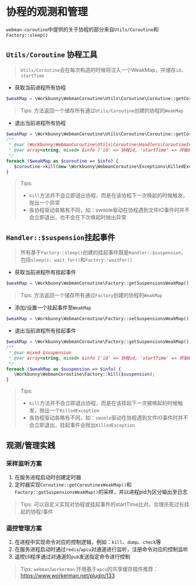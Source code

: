 # 协程的观测和管理

`webman-coroutine`中提供的关于协程的部分来自`Utils/Coroutine`和`Factory::sleep()`

## `Utils/Coroutine` 协程工具

> `Utils/Coroutine`会在每次构造的时候将注入一个WeakMap，并储存`id`、`startTime`

- 获取当前进程所有协程

```php
$weakMap = \Workbunny\WebmanCoroutine\Utils\Coroutine\Coroutine::getCoroutinesWeakMap();
```
> Tips: 方法返回一个储存所有通过`Utils/Coroutine`创建的协程的`WeakMap`

- 退出当前进程所有协程

```php
$weakMap = \Workbunny\WebmanCoroutine\Utils\Coroutine\Coroutine::getCoroutinesWeakMap();
/**
 * @var \Workbunny\WebmanCoroutine\Utils\Coroutine\Handlers\CoroutineInterface $coroutine
 * @var array<string, mixed> $info ['id' => 协程id, 'startTime' => 开始时间]
 */
foreach ($weakMap as $coroutine => $info) {
   $coroutine->kill(new \Workbunny\WebmanCoroutine\Exceptions\KilledException());
}
```
> Tips: 
> - `kill`方法并不会立即退出协程，而是在该协程下一次唤起的时候触发，抛出一个异常
> - 各协程驱动各略有不同，如：swoole驱动在协程遇到文件IO事件时并不会立即退出，也不会在下次唤起时抛出异常

## `Handler::$suspension`挂起事件

> 所有基于`Factory::sleep()`创建的挂起事件既是`Handler::$suspension`，包括`sleep()`、`wait_for()`和`Factory::waitFor()`

- 获取当前进程所有挂起事件

```php
$weakMap = \Workbunny\WebmanCoroutine\Factory::getSuspensionsWeakMap();
```
> Tips: 方法返回一个储存所有通过`Factory`创建的协程的`WeakMap`

- 添加/设置一个挂起事件至`WeakMap`
```php
$weakMap = \Workbunny\WebmanCoroutine\Factory::setSuspensionsWeakMap();
```

- 退出当前进程所有挂起事件

```php
$weakMap = \Workbunny\WebmanCoroutine\Factory::getSuspensionsWeakMap();
/**
 * @var mixed $suspension
 * @var array<string, mixed> $info ['id' => 协程id, 'startTime' => 开始时间, 'event' => 挂起事件|NULL]
 */
foreach ($weakMap as $suspension => $info) {
   \Workbunny\WebmanCoroutine\Factory::kill($suspension);
}
```

> Tips:
> - `kill`方法并不会立即退出协程，而是在该挂起下一次被唤起的时候触发，抛出一个`KilledException`
> - 各协程驱动各略有不同，如：`swoole`驱动在协程遇到文件IO事件时并不会立即退出，挂起事件会抛出`KilledException`

## 观测/管理实践

### 采样监听方案

1. 在服务进程启动时创建定时器
2. 定时器实现`Coroutine::getCoroutinesWeakMap()`和`Factory::getSuspensionsWeakMap()`的采样，并以进程pid为区分输出至日志

> Tips: 可以自定义实现对协程或挂起事件的startTime比对，合理杀死过长挂起的协程/事件

### 遥控管理方案

1. 在进程中实现命令对应的控制逻辑，例如：`kill`、`dump`、`check`等
2. 在服务进程启动时通过`redis`/`apcu`对通道进行监听，注册命令对应的控制监听
3. 遥控cli程序通过对通道的`pub`发送指定命令进行控制

> Tips: `webman`/`workerman` 环境基于`apcu`的共享缓存插件推荐：https://www.workerman.net/plugin/133